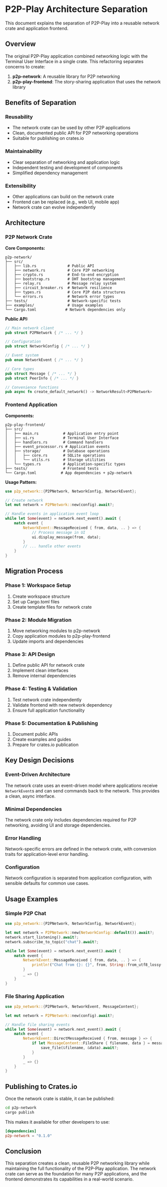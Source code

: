 # P2P-Play Architecture Separation

This document explains the separation of P2P-Play into a reusable network crate and application frontend.

## Overview

The original P2P-Play application combined networking logic with the Terminal User Interface in a single crate. This refactoring separates concerns to create:

1. **p2p-network**: A reusable library for P2P networking
2. **p2p-play-frontend**: The story-sharing application that uses the network library

## Benefits of Separation

### Reusability
- The network crate can be used by other P2P applications
- Clean, documented public API for P2P networking operations
- Suitable for publishing on crates.io

### Maintainability  
- Clear separation of networking and application logic
- Independent testing and development of components
- Simplified dependency management

### Extensibility
- Other applications can build on the network crate
- Frontend can be replaced (e.g., web UI, mobile app)
- Network crate can evolve independently

## Architecture

### P2P Network Crate

**Core Components:**
```
p2p-network/
├── src/
│   ├── lib.rs              # Public API
│   ├── network.rs          # Core P2P networking
│   ├── crypto.rs           # End-to-end encryption  
│   ├── bootstrap.rs        # DHT bootstrap management
│   ├── relay.rs            # Message relay system
│   ├── circuit_breaker.rs  # Network resilience
│   ├── types.rs            # Core P2P data structures
│   └── errors.rs           # Network error types
├── tests/                  # Network-specific tests
├── examples/               # Usage examples
└── Cargo.toml             # Network dependencies only
```

**Public API:**
```rust
// Main network client
pub struct P2PNetwork { /* ... */ }

// Configuration
pub struct NetworkConfig { /* ... */ }

// Event system  
pub enum NetworkEvent { /* ... */ }

// Core types
pub struct Message { /* ... */ }
pub struct PeerInfo { /* ... */ }

// Convenience functions
pub async fn create_default_network() -> NetworkResult<P2PNetwork>
```

### Frontend Application

**Components:**
```  
p2p-play-frontend/
├── src/
│   ├── main.rs           # Application entry point
│   ├── ui.rs             # Terminal User Interface
│   ├── handlers.rs       # Command handlers  
│   ├── event_processor.rs # Application events
│   ├── storage/          # Database operations
│   │   ├── core.rs       # SQLite operations
│   │   └── utils.rs      # Storage utilities
│   └── types.rs          # Application-specific types
├── tests/                # Frontend tests  
└── Cargo.toml           # App dependencies + p2p-network
```

**Usage Pattern:**
```rust
use p2p_network::{P2PNetwork, NetworkConfig, NetworkEvent};

// Create network
let mut network = P2PNetwork::new(config).await?;

// Handle events in application event loop
while let Some(event) = network.next_event().await {
    match event {
        NetworkEvent::MessageReceived { from, data, .. } => {
            // Process message in UI
            ui.display_message(from, data);
        }
        // ... handle other events
    }
}
```

## Migration Process

### Phase 1: Workspace Setup
1. Create workspace structure
2. Set up Cargo.toml files
3. Create template files for network crate

### Phase 2: Module Migration
1. Move networking modules to p2p-network
2. Copy application modules to p2p-play-frontend  
3. Update imports and dependencies

### Phase 3: API Design
1. Define public API for network crate
2. Implement clean interfaces
3. Remove internal dependencies

### Phase 4: Testing & Validation
1. Test network crate independently
2. Validate frontend with new network dependency
3. Ensure full application functionality

### Phase 5: Documentation & Publishing
1. Document public APIs
2. Create examples and guides
3. Prepare for crates.io publication

## Key Design Decisions

### Event-Driven Architecture
The network crate uses an event-driven model where applications receive `NetworkEvent`s and can send commands back to the network. This provides a clean, async interface.

### Minimal Dependencies
The network crate only includes dependencies required for P2P networking, avoiding UI and storage dependencies.

### Error Handling
Network-specific errors are defined in the network crate, with conversion traits for application-level error handling.

### Configuration
Network configuration is separated from application configuration, with sensible defaults for common use cases.

## Usage Examples

### Simple P2P Chat
```rust
use p2p_network::{P2PNetwork, NetworkConfig, NetworkEvent};

let mut network = P2PNetwork::new(NetworkConfig::default()).await?;
network.start_listening().await?;
network.subscribe_to_topic("chat").await?;

while let Some(event) = network.next_event().await {
    match event {
        NetworkEvent::MessageReceived { from, data, .. } => {
            println!("Chat from {}: {}", from, String::from_utf8_lossy(&data));
        }
        _ => {}
    }
}
```

### File Sharing Application  
```rust
use p2p_network::{P2PNetwork, NetworkEvent, MessageContent};

let mut network = P2PNetwork::new(config).await?;

// Handle file sharing events
while let Some(event) = network.next_event().await {
    match event {
        NetworkEvent::DirectMessageReceived { from, message } => {
            if let MessageContent::FileShare { filename, data } = message.content {
                save_file(&filename, &data).await?;
            }
        }
        _ => {}
    }
}
```

## Publishing to Crates.io

Once the network crate is stable, it can be published:

```bash
cd p2p-network
cargo publish
```

This makes it available for other developers to use:

```toml
[dependencies]
p2p-network = "0.1.0"
```

## Conclusion

This separation creates a clean, reusable P2P networking library while maintaining the full functionality of the P2P-Play application. The network crate can serve as the foundation for many P2P applications, and the frontend demonstrates its capabilities in a real-world scenario.